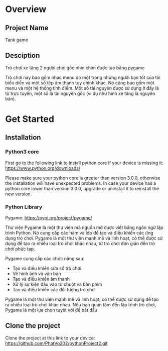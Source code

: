 # Overview

## Project Name
Tank game 

## Desciption 
Trò chơi xe tăng 2 người chơi góc nhìn chim được tạo bằng pygame

Trò chơi này bao gồm nhạc menu do một trong những người bạn tốt của tôi biểu diễn và một số tệp âm thanh tùy chỉnh khác. Nó cũng bao gồm một menu và một hệ thống tính điểm. Một số tài nguyên được sử dụng ở đây là từ trực tuyến, một số là tài nguyên gốc (ví dụ như hình xe tăng là nguyên bản).

# Get Started

## Installation
### Python3 core

First go to the following link to install python core if your device is missing it:  
https://www.python.org/downloads/

Please make sure your python core is greater than version 3.0.0, otherwise the installation will have unexpected problems. In case your device has a python core lower than version 3.0.0, upgrade or uninstall it to reinstall the new version.

### Python Library
Pygame: https://pypi.org/project/pygame/

Thư viện Pygame là một thư viện mã nguồn mở được viết bằng ngôn ngữ lập trình Python. Nó cung cấp các hàm và lớp để tạo và điều khiển các ứng dụng trò chơi. Pygame là một thư viện mạnh mẽ và linh hoạt, có thể được sử dụng để tạo ra nhiều loại trò chơi khác nhau, từ trò chơi đơn giản đến trò chơi phức tạp.

Pygame cung cấp các chức năng sau:
-	Tạo và điều khiển cửa sổ trò chơi
-	Vẽ hình ảnh và văn bản
-	Tạo và điều khiển âm thanh
-	Xử lý sự kiện đầu vào từ chuột và bàn phím
-	Tạo và điều khiển các đối tượng trò chơi

Pygame là một thư viện mạnh mẽ và linh hoạt, có thể được sử dụng để tạo ra nhiều loại trò chơi khác nhau. Nếu bạn quan tâm đến lập trình trò chơi, Pygame là một lựa chọn tuyệt vời để bắt đầu

## Clone the project
Clone the project at this link to your device: https://github.com/PhatVo202/pythonProject2.git
